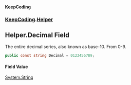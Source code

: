 #### [KeepCoding](index.md 'index')
### [KeepCoding](KeepCoding.md 'KeepCoding').[Helper](Helper.md 'KeepCoding.Helper')
## Helper.Decimal Field
The entire decimal series, also known as base-10. From 0-9.  
```csharp
public const string Decimal = 0123456789;
```
#### Field Value
[System.String](https://docs.microsoft.com/en-us/dotnet/api/System.String 'System.String')
